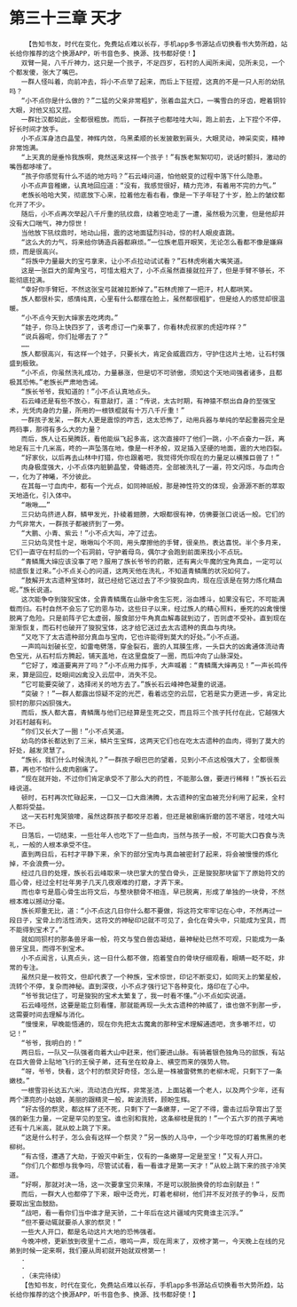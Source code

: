 # 第三十三章 天才
        【告知书友，时代在变化，免费站点难以长存，手机app多书源站点切换看书大势所趋，站长给你推荐的这个换源APP，听书音色多、换源、找书都好使！】
       双臂一晃，八千斤神力，这只是一个孩子，不足四岁，石村的人闻所未闻，见所未见，一个个都发傻，张大了嘴巴。
       一群人怪叫着，向前冲去，将小不点举了起来，而后上下狂捏，这真的不是一只人形的幼犼吗？
       “小不点你是什么做的？”二猛的父亲非常粗犷，张着血盆大口，一嘴雪白的牙齿，瞪着铜铃大眼，对他又掐又捏。
       一群壮汉都如此，全都很粗放。而后，一群孩子也都哇哇大叫，跑上前去，上下捏个不停，好长时间才放手。
       小不点浑身洁白晶莹，神辉内敛，乌黑柔顺的长发披散到肩头，大眼灵动，神采奕奕，精神非常饱满。
       “上天真的是垂怜我族啊，竟然送来这样一个孩子！”有族老絮絮叨叨，说话时颤抖，激动的嘴唇都哆嗦了。
       “孩子你感觉有什么不适的地方吗？”石云峰问道，怕他蜕变的过程中落下什么隐患。
       小不点声音稚嫩，认真地回应道：“没有，我感觉很好，精力充沛，有着用不完的力气。”
       老族长哈哈大笑，彻底放下心来，拉着他左看右看，像是一下子年轻了十岁，脸上的皱纹都化开了不少。
       随后，小不点再次举起八千斤重的犼纹鼎，绕着空地走了一遭，虽然极为沉重，但是他却并没有大口喘气，神力惊世！
       当他放下犼纹鼎时，地动山摇，震的这地面猛烈抖动，惊的村人眼皮直跳。
       “这么大的力气，将来给你铸造兵器都麻烦。”一位族老眉开眼笑，无论怎么看都不像是嫌麻烦，而是很高兴。
       “将族中力量最大的宝弓拿来，让小不点拉动试试看？”石林虎咧着大嘴笑道。
       这是一张巨大的犀角宝弓，可惜太粗大了，小不点虽然直接就拉开了，但是手臂不够长，不能彻底拉满。
       “幸好你手臂短，不然这张宝弓就被拉断掉了。”石林虎擦了一把汗，村人都哄笑。
       族人都很朴实，感情纯真，心里有什么都摆在脸上，虽然都很粗犷，但是给人的感觉却很温暖。
       “小不点今天到大婶家去吃烤肉。”
       “娃子，你马上快四岁了，该考虑订一门亲事了，你看林虎叔家的虎妞咋样？”
       “说兵器呢，你们扯哪去了？”
       ……
       族人都很高兴，有这样一个娃子，只要长大，肯定会威震四方，守护住这片土地，让石村强盛到极致。
       “小不点，你虽然洗礼成功，力量暴涨，但是切不可骄傲，须知这个天地间强者诸多，且都极其恐怖。”老族长严肃地告诫。
       “族长爷爷，我知道的！”小不点认真地点头。
       石云峰还是有些不放心，有意敲打，道：“传说，太古时期，有神猿不祭出自身的至强宝术，光凭肉身的力量，所用的一根铁棍就有十万八千斤重！”
       一群孩子发呆，一群大人更是震惊的咋舌，这太恐怖了，动用兵器与单纯的举起重器完全是两码事，那得有多么大的力量？
       而后，族人让石昊腾跃，看他能纵飞起多高，这次直接吓了他们一跳，小不点奋力一跃，离地足有三十几米高，咚的一声坠落在地，像是一杆矛般，双足插入坚硬的地面，震的大地四裂。
       “好家伙，以后再去山林中打猎，你也跟着吧，我觉得凭你现在的力量足以横推巨兽了！”
       肉身极度强大，小不点体内脏腑晶莹，骨骼透亮，全部被洗礼了一遍，符文闪烁，与血肉合一，化为了神曦，不分彼此。
       在其每一寸血肉中，都有一个光点，如同神祇般，那是神性符文的体现，会源源不断的萃取天地造化，引入体中。
       “啾啾……”
       三只幼鸟挤进人群，鳞甲发光，扑棱着翅膀，大眼都很有神，仿佛要张口说话一般。它们的力气非常大，一群孩子都被挤到了一旁。
       “大鹏、小青、紫云！”小不点大叫，冲了过去。
       三只幼鸟灵性十足，啾啾叫个不同，用头摩擦他的手臂，很亲热，表达喜悦。半个多月来，它们一直守在村后的一个石洞前，守护着母鸟，偶尔才会跑到前面来找小不点玩。
       “青鳞鹰大婶应该没事了吧？服用了族长爷爷的药散，还有离火牛魔的宝角真血，一定可以彻底恢复过来。”小不点关心的问道，这两天他在洗礼，不知道青鳞鹰的状况如何了。
       “肢解开太古遗种宝体时，就已经给它送过去了不少狻猊血肉，现在应该是在努力炼化精血呢。”族长说道。
       这次能争夺到狻猊宝体，全靠青鳞鹰在山脉中舍生忘死，浴血搏斗，如果没有它，不可能满载而归。石村自然不会忘了它的恩与功，这些日子以来，经过族人的精心照料，垂死的凶禽慢慢脱离了危险。只是前阵子它太虚弱，服食部分牛角真血解毒就到边了，否则虚不受补。直到现在渐渐恢复，而石村也破开了狻猊宝体，这才给它送过去太古遗种的真血与肉块。
       “又吃下了太古遗种部分真血与宝肉，它也许能得到莫大的好处。”小不点道。
       一声鸣叫划破长空，如雷电劈落，穿金裂石，震的人耳膜生疼，一头巨大的凶禽通体流动青色宝光，从石村后方腾起，铺天盖地，在这里盘旋了一圈，而后冲向了山脉深处。
       “它好了，难道要离开了吗？”小不点用力挥手，大声喊着：“青鳞鹰大婶再见！”一声长鸣传来，算是回应，眨眼间凶禽没入云层中，消失不见。
       “它可能要突破了，选择闭关的地方去了。”族长石云峰神色凝重的说道。
       “突破？！”一群人都露出惊疑不定的光芒，看着远空的云层，它若是实力更进一步，肯定比狈村的那只凶狈强大。
       而后，族人都大喜，青鳞鹰与他们已经算是生死之交，而且将三个孩子托付在此，它越强大对石村越有利。
       “你们又长大了一圈！”小不点笑道。
       幼鸟的体长都达到了三米，鳞片生宝辉，这两天它们也在吃太古遗种的血肉，得到了莫大的好处，越发灵慧了。
       “族长，我们什么时候洗礼？”一群孩子眼巴巴的望着，见到小不点这般强大了，全都很羡慕，再也不怕什么皮肉剧痛了。
       “现在就开始，不过你们肯定承受不了那么大的药性，不能那么做，要进行稀释！”族长石云峰说道。
       顿时，石村再次忙碌起来，一口又一口大鼎沸腾，太古遗种的宝血被充分利用了起来，全村人都将受益。
       这一天石村鬼哭狼嚎，虽然这群孩子都咬牙忍着，但还是被剧痛折磨的苦不堪言，哇哇大叫不已。
       日落后，一切结束，一些壮年人也吃下了一些血肉，当然与孩子一般，不可能大口吞食与洗礼，一般的人根本承受不住。
       直到两日后，石村才平静下来，余下的部分宝肉与真血被密封了起来，将会被慢慢的炼化掉，不会浪费一分。
       经过几日的处理，族长石云峰取来一块巴掌大的莹白骨头，正是狻猊那块留下了原始符文的眉心骨，经过全村壮年男子几天几夜艰难的打磨，才弄下来。
       而也幸亏是眉心骨生出符文后，与整块额骨不相连，早已脱离，形成了单独的一块骨，不然根本难以撼动分毫。
       族长郑重无比，道：“小不点这几日你什么都不要做，将这符文牢牢记在心中，不然再过一段日子，宝骨上的活性消失，这符文的神秘印记就不可见了，会化在骨头中，只能成为宝具，而不能得到宝术了。”
       就如同狈村的那条兽牙串一般，符文与莹白兽齿凝结，最神秘处已然不可观，只能成为一条兽牙宝具，而得不到宝术。
       小不点闻言，认真点头，这一日什么都不做，抱着莹白的骨块仔细观看，眼睛一眨不眨，非常的专注。
       虽然只是一枚符文，但却代表了一个种族，宝术惊世，印记不断变幻，如同天上的繁星般，流转个不停，复杂而神秘。直到深夜，小不点才强行记下各种变化，烙印在了心中。
       “爷爷我记住了，可是狻猊的宝术太繁复了，我一时看不懂。”小不点如实说道。
       石云峰哑然，这要是能立刻看懂，那就能再现一头太古遗种的神威了，谁也做不到那一步，这需要时间去理解与消化。
       “慢慢来，早晚能悟通的，现在你先把太古魔禽的那种宝术理解通透吧，贪多嚼不烂，切记！”
       “爷爷，我明白的！”
       两日后，一队又一队强者向着大山中赶来，他们要进山脉。有骑着银色独角马的部族，有站在巨大兽骨上贴地飞行的王侯子弟，还有坐在蛟身上、横空而来的强势人物。
       “呀，爷爷，快看，这个村的祭灵好奇怪，怎么是一株被雷劈焦的老柳木呢，只剩下了一条嫩枝。”
       一根雪羽长达五六米，流动洁白光辉，非常圣洁，上面站着一个老人，以及两个少年，还有两个漂亮的小姑娘，美丽的跟精灵一般，眸波流转，顾盼生辉。
       “好古怪的祭灵，都这样了还不死，只剩下了一条嫩芽，一定了不得，雷击过后孕育出了至强的新生力量，一定是罕见的至宝。谁也别和我抢，这条柳枝是我的！”一个五六岁的孩子离地还有十几米高，就从蛟上跳了下来。
       “这是什么村子，怎么会有这样一个祭灵？”另一族的人马中，一个少年吃惊的盯着焦黑的老柳树。
       “有古怪，遭遇了大劫，于毁灭中新生，仅有的一条嫩芽一定是至宝！”又有人开口。
       “你们几个都想与我争吗，尽管试试看，看一看谁才是第一天才！”从蛟上跳下来的孩子冷笑道。
       “好啊，那就对决一场，这一次要拿宝贝来赌，不是可以脱胎换骨的珍血别献丑！”
       而后，一群大人也都停了下来，眼中泛奇光，盯着老柳树，他们并不反对孩子的争斗，反而要取出宝血鼓励。
       “战吧，看一看你们当中谁才是天骄，二十年后在这片疆域内究竟谁主沉浮。”
       “但不要动辄就要杀人家的祭灵！”
       一些大人开口，都是名动这片大地的恐怖强者。
       今晚冲榜，更新放到夜里十二点，嗷呜一声，现在周末了，双榜才第一，今天晚上在线的兄弟到时候一定来啊，我们要从周初就开始就双榜第一！
       .
       .
       .（未完待续）
       【告知书友，时代在变化，免费站点难以长存，手机app多书源站点切换看书大势所趋，站长给你推荐的这个换源APP，听书音色多、换源、找书都好使！】